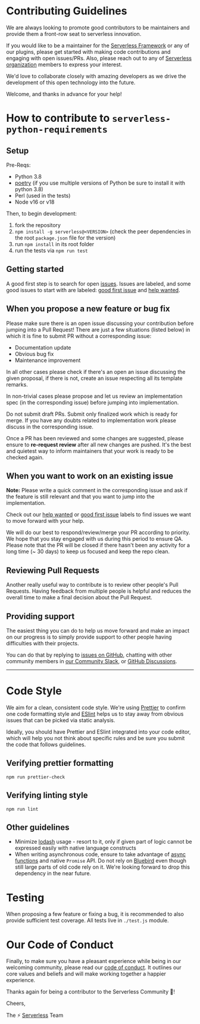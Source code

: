 # Contributing Guidelines

We are always looking to promote good contributors to be maintainers and provide them a front-row seat to serverless innovation.

If you would like to be a maintainer for the [Serverless Framework](https://github.com/serverless/serverless) or any of our plugins, please get started with making code contributions and engaging with open issues/PRs. Also, please reach out to any of [Serverless organization](https://github.com/serverless) members to express your interest.

We'd love to collaborate closely with amazing developers as we drive the development of this open technology into the future.

Welcome, and thanks in advance for your help!

# How to contribute to `serverless-python-requirements`

## Setup

Pre-Reqs:

- Python 3.8
- [poetry](https://python-poetry.org/docs/) (if you use multiple versions of Python be sure to install it with python 3.8)
- Perl (used in the tests)
- Node v16 or v18

Then, to begin development:

1. fork the repository
2. `npm install -g serverless@<VERSION>` (check the peer dependencies in the root `package.json` file for the version)
3. run `npm install` in its root folder
4. run the tests via `npm run test`

## Getting started

A good first step is to search for open [issues](https://github.com/serverless/serverless-python-requirements/issues). Issues are labeled, and some good issues to start with are labeled: [good first issue](https://github.com/serverless/serverless-python-requirements/labels/good%20first%20issue) and [help wanted](https://github.com/serverless/serverless-python-requirements/labels/help%20wanted).

## When you propose a new feature or bug fix

Please make sure there is an open issue discussing your contribution before jumping into a Pull Request!
There are just a few situations (listed below) in which it is fine to submit PR without a corresponding issue:

- Documentation update
- Obvious bug fix
- Maintenance improvement

In all other cases please check if there's an open an issue discussing the given proposal, if there is not, create an issue respecting all its template remarks.

In non-trivial cases please propose and let us review an implementation spec (in the corresponding issue) before jumping into implementation.

Do not submit draft PRs. Submit only finalized work which is ready for merge. If you have any doubts related to implementation work please discuss in the corresponding issue.

Once a PR has been reviewed and some changes are suggested, please ensure to **re-request review** after all new changes are pushed. It's the best and quietest way to inform maintainers that your work is ready to be checked again.

## When you want to work on an existing issue

**Note:** Please write a quick comment in the corresponding issue and ask if the feature is still relevant and that you want to jump into the implementation.

Check out our [help wanted](https://github.com/serverless/serverless-python-requirements/labels/help%20wanted) or [good first issue](https://github.com/serverless/serverless-python-requirements/labels/good%20first%20issue) labels to find issues we want to move forward with your help.

We will do our best to respond/review/merge your PR according to priority. We hope that you stay engaged with us during this period to ensure QA. Please note that the PR will be closed if there hasn't been any activity for a long time (~ 30 days) to keep us focused and keep the repo clean.

## Reviewing Pull Requests

Another really useful way to contribute is to review other people's Pull Requests. Having feedback from multiple people is helpful and reduces the overall time to make a final decision about the Pull Request.

## Providing support

The easiest thing you can do to help us move forward and make an impact on our progress is to simply provide support to other people having difficulties with their projects.

You can do that by replying to [issues on GitHub](https://github.com/serverless/serverless-python-requirements/issues), chatting with other community members in [our Community Slack](https://www.serverless.com/slack), or [GitHub Discussions](https://github.com/serverless/serverless-python-requirements/discussions).

---

# Code Style

We aim for a clean, consistent code style. We're using [Prettier](https://prettier.io/) to confirm one code formatting style and [ESlint](https://eslint.org/) helps us to stay away from obvious issues that can be picked via static analysis.

Ideally, you should have Prettier and ESlint integrated into your code editor, which will help you not think about specific rules and be sure you submit the code that follows guidelines.

## Verifying prettier formatting

```
npm run prettier-check
```

## Verifying linting style

```
npm run lint
```

## Other guidelines

- Minimize [lodash](https://lodash.com/) usage - resort to it, only if given part of logic cannot be expressed easily with native language constructs
- When writing asynchronous code, ensure to take advantage of [async functions](https://developer.mozilla.org/en-US/docs/Web/JavaScript/Reference/Statements/async_function) and native `Promise` API. Do not rely on [Bluebird](http://bluebirdjs.com) even though still large parts of old code rely on it. We're looking forward to drop this dependency in the near future.

# Testing

When proposing a few feature or fixing a bug, it is recommended to also provide sufficient test coverage. All tests live in `./test.js` module.

# Our Code of Conduct

Finally, to make sure you have a pleasant experience while being in our welcoming community, please read our [code of conduct](CODE_OF_CONDUCT.md). It outlines our core values and beliefs and will make working together a happier experience.

Thanks again for being a contributor to the Serverless Community :tada:!

Cheers,

The :zap: [Serverless](http://www.serverless.com) Team
